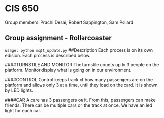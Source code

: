 # CIS 650
Group members: Prachi Desai, Robert Sappington, Sam Pollard
## Group assignment - Rollercoaster
`usage: python mqtt_update.py`
##Description
Each process is on its own edision. Each process is described below.

####TURNSTILE AND MONITOR
The turnstile counts up to 3 people on the platform. Monitor display what is going
on in our environment. 

####CONTROL
Control keeps track of how many passengers are on the platform and allows only 3 at
 a time, until they load on the card. It is shown by LED lights.

####CAR
A care has 3 passengers on it. From this, passengers can make friends. There can be
 multiple cars on the track at once. We have an led light for each car.

